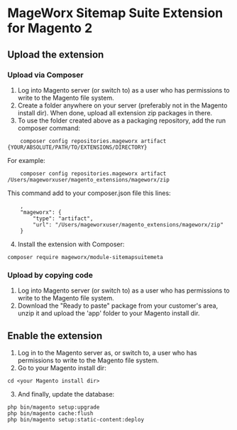 # MageWorx Sitemap Suite Extension for Magento 2

## Upload the extension

### Upload via Composer

1. Log into Magento server (or switch to) as a user who has permissions to write to the Magento file system.
2. Create a folder anywhere on your server (preferably not in the Magento install dir). When done, upload all extension zip packages in there.
3. To use the folder created above as a packaging repository, add the run composer command:
```
    composer config repositories.mageworx artifact {YOUR/ABSOLUTE/PATH/TO/EXTENSIONS/DIRECTORY}
```
For example:
```
    composer config repositories.mageworx artifact /Users/mageworxuser/magento_extensions/mageworx/zip
```

This command add to your composer.json file this lines:

```
    ,
    "mageworx": {
        "type": "artifact",
        "url": "/Users/mageworxuser/magento_extensions/mageworx/zip"
    }
```

4. Install the extension with Composer:

```
composer require mageworx/module-sitemapsuitemeta
```

### Upload by copying code

1. Log into Magento server (or switch to) as a user who has permissions to write to the Magento file system.
2. Download the "Ready to paste" package from your customer's area, unzip it and upload the 'app' folder to your Magento install dir.


## Enable the extension

1. Log in to the Magento server as, or switch to, a user who has permissions to write to the Magento file system.
2. Go to your Magento install dir:
```
cd <your Magento install dir> 
```

3. And finally, update the database:
```
php bin/magento setup:upgrade
php bin/magento cache:flush
php bin/magento setup:static-content:deploy
```